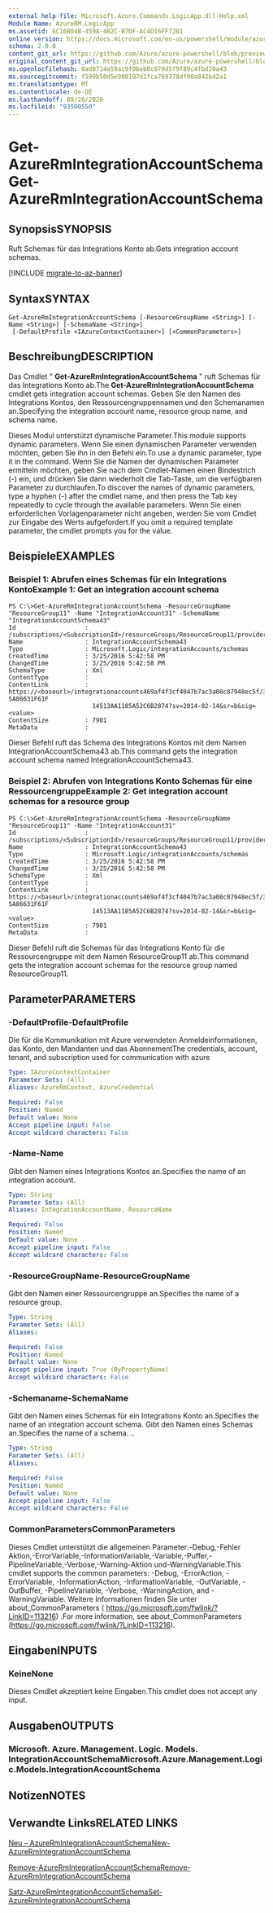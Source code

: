 ```yaml
---
external help file: Microsoft.Azure.Commands.LogicApp.dll-Help.xml
Module Name: AzureRM.LogicApp
ms.assetid: 6C16B04B-459A-4B2C-B7DF-AC4D16FF7281
online version: https://docs.microsoft.com/en-us/powershell/module/azurerm.logicapp/get-azurermintegrationaccountschema
schema: 2.0.0
content_git_url: https://github.com/Azure/azure-powershell/blob/preview/src/ResourceManager/LogicApp/Commands.LogicApp/help/Get-AzureRmIntegrationAccountSchema.md
original_content_git_url: https://github.com/Azure/azure-powershell/blob/preview/src/ResourceManager/LogicApp/Commands.LogicApp/help/Get-AzureRmIntegrationAccountSchema.md
ms.openlocfilehash: 8ad8714a59ac9f0beb0c070d5f9f89c4fbd20a43
ms.sourcegitcommit: f599b50d5e980197d1fca769378df90a842b42a1
ms.translationtype: MT
ms.contentlocale: de-DE
ms.lasthandoff: 08/20/2020
ms.locfileid: "93500550"
---
```

# <span data-ttu-id="0acff-101">Get-AzureRmIntegrationAccountSchema</span><span class="sxs-lookup"><span data-stu-id="0acff-101">Get-AzureRmIntegrationAccountSchema</span></span>

## <span data-ttu-id="0acff-102">Synopsis</span><span class="sxs-lookup"><span data-stu-id="0acff-102">SYNOPSIS</span></span>
<span data-ttu-id="0acff-103">Ruft Schemas für das Integrations Konto ab.</span><span class="sxs-lookup"><span data-stu-id="0acff-103">Gets integration account schemas.</span></span>

[!INCLUDE [migrate-to-az-banner](../../includes/migrate-to-az-banner.md)]

## <span data-ttu-id="0acff-104">Syntax</span><span class="sxs-lookup"><span data-stu-id="0acff-104">SYNTAX</span></span>

```
Get-AzureRmIntegrationAccountSchema [-ResourceGroupName <String>] [-Name <String>] [-SchemaName <String>]
 [-DefaultProfile <IAzureContextContainer>] [<CommonParameters>]
```

## <span data-ttu-id="0acff-105">Beschreibung</span><span class="sxs-lookup"><span data-stu-id="0acff-105">DESCRIPTION</span></span>
<span data-ttu-id="0acff-106">Das Cmdlet " **Get-AzureRmIntegrationAccountSchema** " ruft Schemas für das Integrations Konto ab.</span><span class="sxs-lookup"><span data-stu-id="0acff-106">The **Get-AzureRmIntegrationAccountSchema** cmdlet gets integration account schemas.</span></span>
<span data-ttu-id="0acff-107">Geben Sie den Namen des Integrations Kontos, den Ressourcengruppennamen und den Schemanamen an.</span><span class="sxs-lookup"><span data-stu-id="0acff-107">Specifying the integration account name, resource group name, and schema name.</span></span>

<span data-ttu-id="0acff-108">Dieses Modul unterstützt dynamische Parameter.</span><span class="sxs-lookup"><span data-stu-id="0acff-108">This module supports dynamic parameters.</span></span>
<span data-ttu-id="0acff-109">Wenn Sie einen dynamischen Parameter verwenden möchten, geben Sie ihn in den Befehl ein.</span><span class="sxs-lookup"><span data-stu-id="0acff-109">To use a dynamic parameter, type it in the command.</span></span>
<span data-ttu-id="0acff-110">Wenn Sie die Namen der dynamischen Parameter ermitteln möchten, geben Sie nach dem Cmdlet-Namen einen Bindestrich (-) ein, und drücken Sie dann wiederholt die Tab-Taste, um die verfügbaren Parameter zu durchlaufen.</span><span class="sxs-lookup"><span data-stu-id="0acff-110">To discover the names of dynamic parameters, type a hyphen (-) after the cmdlet name, and then press the Tab key repeatedly to cycle through the available parameters.</span></span>
<span data-ttu-id="0acff-111">Wenn Sie einen erforderlichen Vorlagenparameter nicht angeben, werden Sie vom Cmdlet zur Eingabe des Werts aufgefordert.</span><span class="sxs-lookup"><span data-stu-id="0acff-111">If you omit a required template parameter, the cmdlet prompts you for the value.</span></span>

## <span data-ttu-id="0acff-112">Beispiele</span><span class="sxs-lookup"><span data-stu-id="0acff-112">EXAMPLES</span></span>

### <span data-ttu-id="0acff-113">Beispiel 1: Abrufen eines Schemas für ein Integrations Konto</span><span class="sxs-lookup"><span data-stu-id="0acff-113">Example 1: Get an integration account schema</span></span>
```
PS C:\>Get-AzureRmIntegrationAccountSchema -ResourceGroupName "ResourceGroup11" -Name "IntegrationAccount31" -SchemaName "IntegrationAccountSchema43"
Id                   : /subscriptions/<SubscriptionId>/resourceGroups/ResourceGroup11/providers/Microsoft.Logic/integrationAccounts/IntegrationAccount31/schemas/IntegrationAccountSchema43
Name                 : IntegrationAccountSchema43
Type                 : Microsoft.Logic/integrationAccounts/schemas
CreatedTime          : 3/25/2016 5:42:58 PM
ChangedTime          : 3/25/2016 5:42:58 PM
SchemaType           : Xml
ContentType          : 
ContentLink          : https://<baseurl>/integrationaccounts469af4f3cf4047b7ac3a08c87948ec5f/3839E_XML_INTEGRATIONACCOUNTSCHEMA43-5A86631F61F
                       14513AA1185A52C6B2874?sv=2014-02-14&sr=b&sig=<value>
ContentSize          : 7901
MetaData             :
```

<span data-ttu-id="0acff-114">Dieser Befehl ruft das Schema des Integrations Kontos mit dem Namen IntegrationAccountSchema43 ab.</span><span class="sxs-lookup"><span data-stu-id="0acff-114">This command gets the integration account schema named IntegrationAccountSchema43.</span></span>

### <span data-ttu-id="0acff-115">Beispiel 2: Abrufen von Integrations Konto Schemas für eine Ressourcengruppe</span><span class="sxs-lookup"><span data-stu-id="0acff-115">Example 2: Get integration account schemas for a resource group</span></span>
```
PS C:\>Get-AzureRmIntegrationAccountSchema -ResourceGroupName "ResourceGroup11" -Name "IntegrationAccount31"
Id                   : /subscriptions/<SubscriptionId>/resourceGroups/ResourceGroup11/providers/Microsoft.Logic/integrationAccounts/IntegrationAccount31/schemas/IntegrationAccountSchema43
Name                 : IntegrationAccountSchema43
Type                 : Microsoft.Logic/integrationAccounts/schemas
CreatedTime          : 3/25/2016 5:42:58 PM
ChangedTime          : 3/25/2016 5:42:58 PM
SchemaType           : Xml
ContentType          : 
ContentLink          : https://<baseurl>/integrationaccounts469af4f3cf4047b7ac3a08c87948ec5f/3839E_XML_INTEGRATIONACCOUNTSCHEMA43-5A86631F61F
                       14513AA1185A52C6B2874?sv=2014-02-14&sr=b&sig=<value>
ContentSize          : 7901
MetaData             :
```

<span data-ttu-id="0acff-116">Dieser Befehl ruft die Schemas für das Integrations Konto für die Ressourcengruppe mit dem Namen ResourceGroup11 ab.</span><span class="sxs-lookup"><span data-stu-id="0acff-116">This command gets the integration account schemas for the resource group named ResourceGroup11.</span></span>

## <span data-ttu-id="0acff-117">Parameter</span><span class="sxs-lookup"><span data-stu-id="0acff-117">PARAMETERS</span></span>

### <span data-ttu-id="0acff-118">-DefaultProfile</span><span class="sxs-lookup"><span data-stu-id="0acff-118">-DefaultProfile</span></span>
<span data-ttu-id="0acff-119">Die für die Kommunikation mit Azure verwendeten Anmeldeinformationen, das Konto, den Mandanten und das Abonnement</span><span class="sxs-lookup"><span data-stu-id="0acff-119">The credentials, account, tenant, and subscription used for communication with azure</span></span>

```yaml
Type: IAzureContextContainer
Parameter Sets: (All)
Aliases: AzureRmContext, AzureCredential

Required: False
Position: Named
Default value: None
Accept pipeline input: False
Accept wildcard characters: False
```

### <span data-ttu-id="0acff-120">-Name</span><span class="sxs-lookup"><span data-stu-id="0acff-120">-Name</span></span>
<span data-ttu-id="0acff-121">Gibt den Namen eines Integrations Kontos an.</span><span class="sxs-lookup"><span data-stu-id="0acff-121">Specifies the name of an integration account.</span></span>

```yaml
Type: String
Parameter Sets: (All)
Aliases: IntegrationAccountName, ResourceName

Required: False
Position: Named
Default value: None
Accept pipeline input: False
Accept wildcard characters: False
```

### <span data-ttu-id="0acff-122">-ResourceGroupName</span><span class="sxs-lookup"><span data-stu-id="0acff-122">-ResourceGroupName</span></span>
<span data-ttu-id="0acff-123">Gibt den Namen einer Ressourcengruppe an.</span><span class="sxs-lookup"><span data-stu-id="0acff-123">Specifies the name of a resource group.</span></span>

```yaml
Type: String
Parameter Sets: (All)
Aliases: 

Required: False
Position: Named
Default value: None
Accept pipeline input: True (ByPropertyName)
Accept wildcard characters: False
```

### <span data-ttu-id="0acff-124">-Schemaname</span><span class="sxs-lookup"><span data-stu-id="0acff-124">-SchemaName</span></span>
<span data-ttu-id="0acff-125">Gibt den Namen eines Schemas für ein Integrations Konto an.</span><span class="sxs-lookup"><span data-stu-id="0acff-125">Specifies the name of an integration account schema.</span></span>
<span data-ttu-id="0acff-126">Gibt den Namen eines Schemas an.</span><span class="sxs-lookup"><span data-stu-id="0acff-126">Specifies the name of a schema.</span></span>
<span data-ttu-id="0acff-127">.</span><span class="sxs-lookup"><span data-stu-id="0acff-127">.</span></span>

```yaml
Type: String
Parameter Sets: (All)
Aliases: 

Required: False
Position: Named
Default value: None
Accept pipeline input: False
Accept wildcard characters: False
```

### <span data-ttu-id="0acff-128">CommonParameters</span><span class="sxs-lookup"><span data-stu-id="0acff-128">CommonParameters</span></span>
<span data-ttu-id="0acff-129">Dieses Cmdlet unterstützt die allgemeinen Parameter:-Debug,-Fehler Aktion,-ErrorVariable,-InformationVariable,-Variable,-Puffer,-PipelineVariable,-Verbose,-Warning-Aktion und-WarningVariable.</span><span class="sxs-lookup"><span data-stu-id="0acff-129">This cmdlet supports the common parameters: -Debug, -ErrorAction, -ErrorVariable, -InformationAction, -InformationVariable, -OutVariable, -OutBuffer, -PipelineVariable, -Verbose, -WarningAction, and -WarningVariable.</span></span> <span data-ttu-id="0acff-130">Weitere Informationen finden Sie unter about_CommonParameters ( https://go.microsoft.com/fwlink/?LinkID=113216) .</span><span class="sxs-lookup"><span data-stu-id="0acff-130">For more information, see about_CommonParameters (https://go.microsoft.com/fwlink/?LinkID=113216).</span></span>

## <span data-ttu-id="0acff-131">Eingaben</span><span class="sxs-lookup"><span data-stu-id="0acff-131">INPUTS</span></span>

### <span data-ttu-id="0acff-132">Keine</span><span class="sxs-lookup"><span data-stu-id="0acff-132">None</span></span>
<span data-ttu-id="0acff-133">Dieses Cmdlet akzeptiert keine Eingaben.</span><span class="sxs-lookup"><span data-stu-id="0acff-133">This cmdlet does not accept any input.</span></span>

## <span data-ttu-id="0acff-134">Ausgaben</span><span class="sxs-lookup"><span data-stu-id="0acff-134">OUTPUTS</span></span>

### <span data-ttu-id="0acff-135">Microsoft. Azure. Management. Logic. Models. IntegrationAccountSchema</span><span class="sxs-lookup"><span data-stu-id="0acff-135">Microsoft.Azure.Management.Logic.Models.IntegrationAccountSchema</span></span>

## <span data-ttu-id="0acff-136">Notizen</span><span class="sxs-lookup"><span data-stu-id="0acff-136">NOTES</span></span>

## <span data-ttu-id="0acff-137">Verwandte Links</span><span class="sxs-lookup"><span data-stu-id="0acff-137">RELATED LINKS</span></span>

[<span data-ttu-id="0acff-138">Neu – AzureRmIntegrationAccountSchema</span><span class="sxs-lookup"><span data-stu-id="0acff-138">New-AzureRmIntegrationAccountSchema</span></span>](./New-AzureRmIntegrationAccountSchema.md)

[<span data-ttu-id="0acff-139">Remove-AzureRmIntegrationAccountSchema</span><span class="sxs-lookup"><span data-stu-id="0acff-139">Remove-AzureRmIntegrationAccountSchema</span></span>](./Remove-AzureRmIntegrationAccountSchema.md)

[<span data-ttu-id="0acff-140">Satz-AzureRmIntegrationAccountSchema</span><span class="sxs-lookup"><span data-stu-id="0acff-140">Set-AzureRmIntegrationAccountSchema</span></span>](./Set-AzureRmIntegrationAccountSchema.md)


